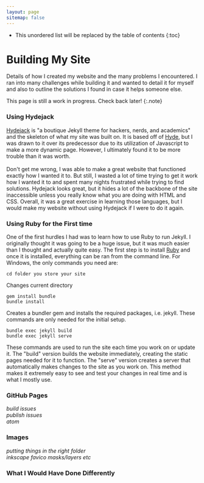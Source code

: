 ```yaml
---
layout: page
sitemap: false
---
```


* This unordered list will be replaced by the table of contents
{:toc}

# Building My Site

Details of how I created my website and the many problems I encountered. I ran into many challenges while building it and wanted to detail it for myself and also to outline the solutions I found in case it helps someone else.

This page is still a work in progress. Check back later!
{:.note}

### Using Hydejack

<a href="https://www.hydejack.com" target="_blank">Hydejack</a> is "a boutique Jekyll theme for hackers, nerds, and academics" and the skeleton of what my site was built on. It is based off of <a href="https://hyde.getpoole.com/" target="_blank">Hyde</a>, but I was drawn to it over its predecessor due to its utilization of Javascript to make a more dynamic page. However, I ultimately found it to be more trouble than it was worth.
<br><br>
Don't get me wrong, I was able to make a great website that functioned exactly how I wanted it to. But still, I wasted a lot of time trying to get it work how I wanted it to and spent many nights frustrated while trying to find solutions. Hydejack looks great, but it hides a lot of the backbone of the site inaccessible unless you really know what you are doing with HTML and CSS. Overall, it was a great exercise in learning those languages, but I would make my website without using Hydejack if I were to do it again.

### Using Ruby for the First time

One of the first hurdles I had was to learn how to use Ruby to run Jekyll. I originally thought it was going to be a huge issue, but it was much easier than I thought and actually quite easy. The first step is to install <a href="https://www.ruby-lang.org/en/documentation/installation/" target="_blank">Ruby</a> and once it is installed, everything can be ran from the command line. For Windows, the only commands you need are:


    cd folder you store your site

Changes current directory

    gem install bundle
    bundle install

Creates a bundler gem and installs the required packages, i.e. jekyll. These commands are only needed for the initial setup.

    bundle exec jekyll build
    bundle exec jekyll serve

These commands are used to run the site each time you work on or update it. The "build" version builds the website immediately, creating the static pages needed for it to function. The "serve" version creates a server that automatically makes changes to the site as you work on. This method makes it extremely easy to see and test your changes in real time and is what I mostly use.

### GitHub Pages

<i>build issues<br>
publish issues<br>
atom
</i>

### Images

<i>putting things in the right folder<br>
inkscape
favico
masks/layers etc</i>

### What I Would Have Done Differently
